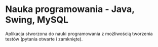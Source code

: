 # Nauka programowania - Java, Swing, MySQL
Aplikacja stworzona do nauki programowania z możliwością tworzenia testów (pytania otwarte i zamknięte).
